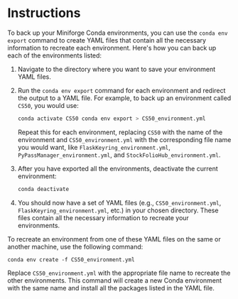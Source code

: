 # Instructions

To back up your Miniforge Conda environments, you can use the `conda env export` command to create YAML files that contain all the necessary information to recreate each environment. Here's how you can back up each of the environments listed:

1.  Navigate to the directory where you want to save your environment YAML files.
2.  Run the `conda env export` command for each environment and redirect the output to a YAML file. For example, to back up an environment called `CS50`, you would use:

    ```bash
    conda activate CS50 conda env export > CS50_environment.yml
    ```

    Repeat this for each environment, replacing `CS50` with the name of the environment and `CS50_environment.yml` with the corresponding file name you would want, like `FlaskKeyring_environment.yml`, `PyPassManager_environment.yml`, and `StockFolioHub_environment.yml`.

3.  After you have exported all the environments, deactivate the current environment:

    ```bash
    conda deactivate
    ```

4.  You should now have a set of YAML files (e.g., `CS50_environment.yml`, `FlaskKeyring_environment.yml`, etc.) in your chosen directory. These files contain all the necessary information to recreate your environments.

To recreate an environment from one of these YAML files on the same or another machine, use the following command:

    conda env create -f CS50_environment.yml

Replace `CS50_environment.yml` with the appropriate file name to recreate the other environments. This command will create a new Conda environment with the same name and install all the packages listed in the YAML file.
